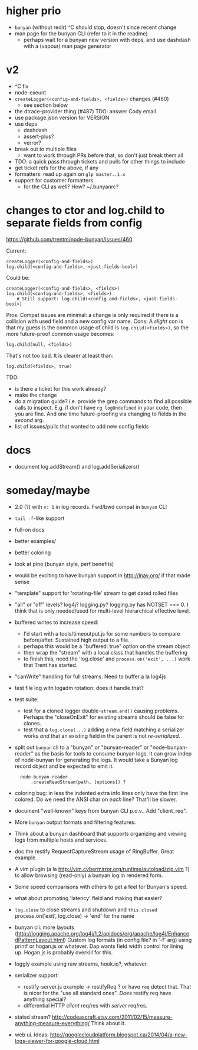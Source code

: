 # higher prio

- `bunyan` (without redir) ^C should stop, doesn't since recent change
- man page for the bunyan CLI (refer to it in the readme)
    - perhaps wait for a bunyan new version with deps, and use dashdash
      with a (vapour) man page generator

# v2

- ^C fix
- node-exeunt
- `createLogger(<config-and-fields>, <fields>)` changes (#460)
    - see section below
- the dtrace-provider thing (#487)
    TDO: answer Cody email
- use package.json version for VERSION
- use deps
    - dashdash
    - assert-plus?
    - verror?
- break out to multiple files
    - want to work through PRs before that, so don't just break them all
- TDO: a quick pass through tickets and pulls for other things to include
- get ticket refs for the above, if any
- formatters: read up again on `glp master..1.x`
- support for customer formatters
    - for the CLI as well? How? ~/.bunyanrc?


# changes to ctor and log.child to separate fields from config

<https://github.com/trentm/node-bunyan/issues/460>

Current:

    createLogger(<config-and-fields>)
    log.child(<config-and-fields>, <just-fields-bool>)

Could be:

    createLogger(<config-and-fields>, <fields>)
    log.child(<config-and-fields>, <fields>)
        # Still support: log.child(<config-and-fields>, <just-fields-bool>)

Pros: Compat issues are minimal: a change is only required if there is a
collision with used field and a new config var name.
Cons: A *slight* con is that my guess is the common usage of child is
`log.child(<fields>)`, so the more future-proof common usage becomes:

    log.child(null, <fields>)

That's not too bad. It is clearer at least than:

    log.child(<fields>, true)

TDO:

- is there a ticket for this work already?
- make the change
- do a migration guide? i.e. provide the grep commands to find all
  possible calls to inspect. E.g. if don't have `rg logUndefined` in your
  code, then you are fine. And one time future-proofing via changing
  to fields in the *second* arg.
- list of issues/pulls that wanted to add new config fields



# docs

- document log.addStream() and log.addSerializers()


# someday/maybe

- 2.0 (?) with `v: 1` in log records. Fwd/bwd compat in `bunyan` CLI
- `tail -f`-like support
- full-on docs
- better examples/
- better coloring
- look at pino (bunyan style, perf benefits)
- would be exciting to have bunyan support in http://lnav.org/ if that
  made sense
- "template" support for 'rotating-file' stream to get dated rolled files
- "all" or "off" levels? log4j? logging.py?
  logging.py has NOTSET === 0. I think that is only needed/used for
  multi-level hierarchical effective level.
- buffered writes to increase speed:
    - I'd start with a tools/timeoutput.js for some numbers to compare
      before/after. Sustained high output to a file.
    - perhaps this would be a "buffered: true" option on the stream object
    - then wrap the "stream" with a local class that handles the buffering
    - to finish this, need the 'log.close' and `process.on('exit', ...)`
      work that Trent has started.
- "canWrite" handling for full streams. Need to buffer a la log4js
- test file log with logadm rotation: does it handle that?
- test suite:
    - test for a cloned logger double-`stream.end()` causing problems.
      Perhaps the "closeOnExit" for existing streams should be false for
      clones.
    - test that a `log.clone(...)` adding a new field matching a serializer
      works *and* that an existing field in the parent is not *re-serialized*.
- split out `bunyan` cli to a "bunyan" or "bunyan-reader" or "node-bunyan-reader"
  as the basis for tools to consume bunyan logs. It can grow indep of node-bunyan
  for generating the logs.
  It would take a Bunyan log record object and be expected to emit it.

        node-bunyan-reader
            .createReadStream(path, [options]) ?

- coloring bug: in less the indented extra info lines only have the first
  line colored. Do we need the ANSI char on *each* line? That'll be
  slower.
- document "well-known" keys from bunyan CLI p.o.v.. Add "client_req".
- More `bunyan` output formats and filtering features.
- Think about a bunyan dashboard that supports organizing and viewing logs
  from multiple hosts and services.
- doc the restify RequestCaptureStream usage of RingBuffer. Great example.
- A vim plugin (a la http://vim.cybermirror.org/runtime/autoload/zip.vim ?) to
  allow browsing (read-only) a bunyan log in rendered form.
- Some speed comparisons with others to get a feel for Bunyan's speed.
- what about promoting 'latency' field and making that easier?
- `log.close` to close streams and shutdown and `this.closed`
  process.on('exit', log.close)
  -> 'end' for the name
- bunyan cli: more layouts (http://logging.apache.org/log4j/1.2/apidocs/org/apache/log4j/EnhancedPatternLayout.html)
  Custom log formats (in config file? in '-f' arg) using printf or hogan.js
  or whatever. Dap wants field width control for lining up. Hogan.js is
  probably overkill for this.
- loggly example using raw streams, hook.io?, whatever.
- serializer support:
    - restify-server.js example -> restifyReq ? or have `req` detect that.
      That is nicer for the "use all standard ones". *Does* restify req
      have anything special?
    - differential HTTP *client* req/res with *server* req/res.
- statsd stream? http://codeascraft.etsy.com/2011/02/15/measure-anything-measure-everything/
  Think about it.
- web ui. Ideas: http://googlecloudplatform.blogspot.ca/2014/04/a-new-logs-viewer-for-google-cloud.html
